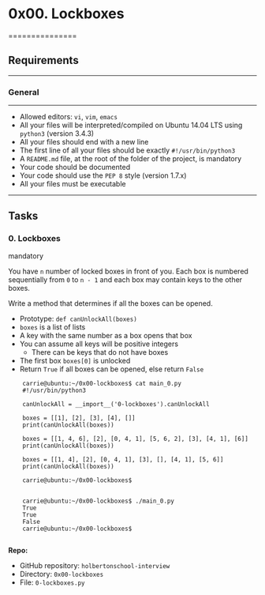
# 0x00. Lockboxes
===============

## Requirements
------------

### General
___________________________________________________________________________________________________________
*   Allowed editors: `vi`, `vim`, `emacs`
*   All your files will be interpreted/compiled on Ubuntu 14.04 LTS using `python3` (version 3.4.3)
*   All your files should end with a new line
*   The first line of all your files should be exactly `#!/usr/bin/python3`
*   A `README.md` file, at the root of the folder of the project, is mandatory
*   Your code should be documented
*   Your code should use the `PEP 8` style (version 1.7.x)
*   All your files must be executable
____________________________________________________________________________________________________________
Tasks
-----

### 0\. Lockboxes

mandatory

You have `n` number of locked boxes in front of you. Each box is numbered sequentially from `0` to `n - 1` and each box may contain keys to the other boxes.

Write a method that determines if all the boxes can be opened.

*   Prototype: `def canUnlockAll(boxes)`
*   `boxes` is a list of lists
*   A key with the same number as a box opens that box
*   You can assume all keys will be positive integers
    *   There can be keys that do not have boxes
*   The first box `boxes[0]` is unlocked
*   Return `True` if all boxes can be opened, else return `False`
```
    carrie@ubuntu:~/0x00-lockboxes$ cat main_0.py
    #!/usr/bin/python3
    
    canUnlockAll = __import__('0-lockboxes').canUnlockAll
    
    boxes = [[1], [2], [3], [4], []]
    print(canUnlockAll(boxes))
    
    boxes = [[1, 4, 6], [2], [0, 4, 1], [5, 6, 2], [3], [4, 1], [6]]
    print(canUnlockAll(boxes))
    
    boxes = [[1, 4], [2], [0, 4, 1], [3], [], [4, 1], [5, 6]]
    print(canUnlockAll(boxes))
    
    carrie@ubuntu:~/0x00-lockboxes$
    
```
```
    carrie@ubuntu:~/0x00-lockboxes$ ./main_0.py
    True
    True
    False
    carrie@ubuntu:~/0x00-lockboxes$
    
```
**Repo:**

*   GitHub repository: `holbertonschool-interview`
*   Directory: `0x00-lockboxes`
*   File: `0-lockboxes.py`

